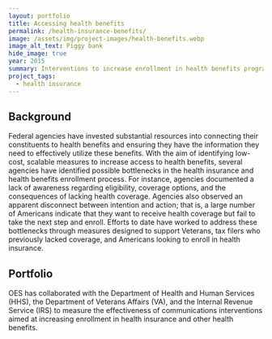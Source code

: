 ```yaml
---
layout: portfolio
title: Accessing health benefits
permalink: /health-insurance-benefits/
image: /assets/img/project-images/health-benefits.webp
image_alt_text: Piggy bank
hide_image: true
year: 2015
summary: Interventions to increase enrollment in health benefits programs
project_tags:
  - health insurance
---
```

## Background
Federal agencies have invested substantial resources into connecting their constituents to health benefits and ensuring they have the information they need to effectively utilize these benefits. With the aim of identifying low-cost, scalable measures to increase access to health benefits, several agencies have identified possible bottlenecks in the health insurance and health benefits enrollment process. For instance, agencies documented a lack of awareness regarding eligibility, coverage options, and the consequences of lacking health coverage. Agencies also observed an apparent disconnect between intention and action; that is, a large number of Americans indicate that they want to receive health coverage but fail to take the next step and enroll. Efforts to date have worked to address these bottlenecks through measures designed to support Veterans, tax filers who previously lacked coverage, and Americans looking to enroll in health insurance. 

## Portfolio
OES has collaborated with the Department of Health and Human Services (HHS), the Department of Veterans Affairs (VA), and the Internal Revenue Service (IRS) to measure the effectiveness of communications interventions aimed at increasing enrollment in health insurance and other health benefits.
